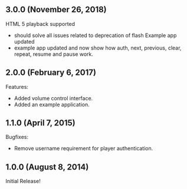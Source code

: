 
## 3.0.0 (November 26, 2018)

HTML 5 playback supported 
+ should solve all issues related to deprecation of flash
Example app updated
+ example app updated and now show how auth, next, previous, clear, repeat, resume and pause work. 

## 2.0.0 (February 6, 2017)

Features:
  - Added volume control interface.
  - Added an example application.

## 1.1.0 (April 7, 2015)

Bugfixes:
  - Remove username requirement for player authentication.

## 1.0.0 (August 8, 2014)

Initial Release!
